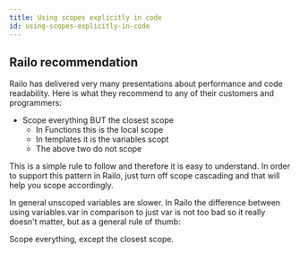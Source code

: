 ```yaml
---
title: Using scopes explicitly in code
id: using-scopes-explicitly-in-code
---
```


## Railo recommendation ##

Railo has delivered very many presentations about performance and code readability. Here is what they recommend to any of their customers and programmers:

* Scope everything BUT the closest scope
	* In Functions this is the local scope
	* In templates it is the variables scopt
	* The above two do not scope

This is a simple rule to follow and therefore it is easy to understand. In order to support this pattern in Railo, just turn off scope cascading and that will help you scope accordingly.

In general unscoped variables are slower. In Railo the difference between using variables.var in comparison to just var is not too bad so it really doesn't matter, but as a general rule of thumb:

Scope everything, except the closest scope.
